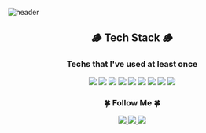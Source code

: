 <!-- <h2 align="center">안녕하세요! 대학생 iOS 앱 개발자 서광용 입니다.</h2> -->
![header](https://capsule-render.vercel.app/api?type=waving&color=auto&text=%20Gwangyong%20&height=300&fontSize=100&fontAlign=50&fontAlignY=40&fontColor=000000&desc=%Hi%20there!%20I'm%20mobile%20app%20developer%20using%20iOS.)


<h2 align="center">🪵 Tech Stack 🪵</h3>
<h3 align="center"> Techs that I've used at least once </h4>

<p align="center">
<img src="https://img.shields.io/badge/Swift-FA7343?style=flat-square&logo=Swift&logoColor=white"/> <img src="https://img.shields.io/badge/Python-3776AB?style=flat-square&logo=Python&logoColor=white"/> <img src="https://img.shields.io/badge/Flask-000000?style=flat-square&logo=Flask&logoColor=white"/> <img src="https://img.shields.io/badge/Django-092E20?style=flat-square&logo=Django&logoColor=white"/> <img src="https://img.shields.io/badge/Java-007396?style=flat-square&logo=Java&logoColor=white"/> <img src="https://img.shields.io/badge/HTML5-E34F26?style=flat-square&logo=HTML5&logoColor=white"/> <img src="https://img.shields.io/badge/CSS3-1572B6?style=flat-square&logo=CSS3&logoColor=white"/> <img src="https://img.shields.io/badge/JavaScript-F7DF1E?style=flat-square&logo=JavaScript&logoColor=white"/> <img src = "https://img.shields.io/badge/Adobe%20XD-470137?style=for-the-badge&logo=Adobe%20XD&logoColor=#FF61F6"/> </a>


<h3 align="center">🍀 Follow Me 🍀</h5>
<p align="center">
<a href="key4168@icloud.com"><img src="https://img.shields.io/badge/Mail-40AEF0?style=flat-square&logoColor=white"/> <a href="https://jud00.tistory.com/"><img src="https://img.shields.io/badge/Blog-FF7F00?style=flat-square&logo=About.me&logoColor=white"/> <a href="https://www.instagram.com/gwang_yong_00/"><img src="https://img.shields.io/badge/Instagram-E4405F?style=flat-square&logo=Instagram&logoColor=white"/>

<!-- A+ 띄워주는건데, 너무 한게없어서 일단 보류 ㅠ -->
<!-- [![Gwangyong's GitHub stats](https://github-readme-stats.vercel.app/api?username=Gwangyong&theme=graywhite)](https://github.com/anuraghazra/github-readme-stats) -->
  
